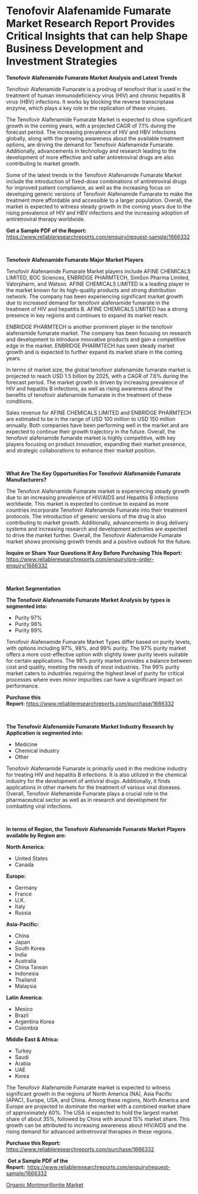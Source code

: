 <p><h1>Tenofovir Alafenamide Fumarate Market Research Report Provides Critical Insights that can help Shape Business Development and Investment Strategies</h1></p><p><strong>Tenofovir Alafenamide Fumarate Market Analysis and Latest Trends</strong></p>
<p><p>Tenofovir Alafenamide Fumarate is a prodrug of tenofovir that is used in the treatment of human immunodeficiency virus (HIV) and chronic hepatitis B virus (HBV) infections. It works by blocking the reverse transcriptase enzyme, which plays a key role in the replication of these viruses.</p><p>The Tenofovir Alafenamide Fumarate Market is expected to show significant growth in the coming years, with a projected CAGR of 7.1% during the forecast period. The increasing prevalence of HIV and HBV infections globally, along with the growing awareness about the available treatment options, are driving the demand for Tenofovir Alafenamide Fumarate. Additionally, advancements in technology and research leading to the development of more effective and safer antiretroviral drugs are also contributing to market growth.</p><p>Some of the latest trends in the Tenofovir Alafenamide Fumarate Market include the introduction of fixed-dose combinations of antiretroviral drugs for improved patient compliance, as well as the increasing focus on developing generic versions of Tenofovir Alafenamide Fumarate to make the treatment more affordable and accessible to a larger population. Overall, the market is expected to witness steady growth in the coming years due to the rising prevalence of HIV and HBV infections and the increasing adoption of antiretroviral therapy worldwide.</p></p>
<p><strong>Get a Sample PDF of the Report:&nbsp;</strong> <a href="https://www.reliableresearchreports.com/enquiry/request-sample/1666332">https://www.reliableresearchreports.com/enquiry/request-sample/1666332</a></p>
<p>&nbsp;</p>
<p><strong>Tenofovir Alafenamide Fumarate Major Market Players</strong></p>
<p><p>Tenofovir Alafenamide Fumarate Market players include AFINE CHEMICALS LIMITED, BOC Sciences, ENBRIDGE PHARMTECH, SimSon Pharma Limited, Valorpharm, and Watson. AFINE CHEMICALS LIMITED is a leading player in the market known for its high-quality products and strong distribution network. The company has been experiencing significant market growth due to increased demand for tenofovir alafenamide fumarate in the treatment of HIV and hepatitis B. AFINE CHEMICALS LIMITED has a strong presence in key regions and continues to expand its market reach.</p><p>ENBRIDGE PHARMTECH is another prominent player in the tenofovir alafenamide fumarate market. The company has been focusing on research and development to introduce innovative products and gain a competitive edge in the market. ENBRIDGE PHARMTECH has seen steady market growth and is expected to further expand its market share in the coming years.</p><p>In terms of market size, the global tenofovir alafenamide fumarate market is projected to reach USD 1.5 billion by 2025, with a CAGR of 7.6% during the forecast period. The market growth is driven by increasing prevalence of HIV and hepatitis B infections, as well as rising awareness about the benefits of tenofovir alafenamide fumarate in the treatment of these conditions.</p><p>Sales revenue for AFINE CHEMICALS LIMITED and ENBRIDGE PHARMTECH are estimated to be in the range of USD 100 million to USD 150 million annually. Both companies have been performing well in the market and are expected to continue their growth trajectory in the future. Overall, the tenofovir alafenamide fumarate market is highly competitive, with key players focusing on product innovation, expanding their market presence, and strategic collaborations to enhance their market position.</p></p>
<p>&nbsp;</p>
<p><strong>What Are The Key Opportunities For Tenofovir Alafenamide Fumarate Manufacturers?</strong></p>
<p><p>The Tenofovir Alafenamide Fumarate market is experiencing steady growth due to an increasing prevalence of HIV/AIDS and Hepatitis B infections worldwide. This market is expected to continue to expand as more countries incorporate Tenofovir Alafenamide Fumarate into their treatment protocols. The introduction of generic versions of the drug is also contributing to market growth. Additionally, advancements in drug delivery systems and increasing research and development activities are expected to drive the market further. Overall, the Tenofovir Alafenamide Fumarate market shows promising growth trends and a positive outlook for the future.</p></p>
<p><strong>Inquire or Share Your Questions If Any Before Purchasing This Report:</strong> <a href="https://www.reliableresearchreports.com/enquiry/pre-order-enquiry/1666332">https://www.reliableresearchreports.com/enquiry/pre-order-enquiry/1666332</a></p>
<p>&nbsp;</p>
<p><strong>Market Segmentation</strong></p>
<p><strong>The Tenofovir Alafenamide Fumarate Market Analysis by types is segmented into:</strong></p>
<p><ul><li>Purity 97%</li><li>Purity 98%</li><li>Purity 99%</li></ul></p>
<p><p>Tenofovir Alafenamide Fumarate Market Types differ based on purity levels, with options including 97%, 98%, and 99% purity. The 97% purity market offers a more cost-effective option with slightly lower purity levels suitable for certain applications. The 98% purity market provides a balance between cost and quality, meeting the needs of most industries. The 99% purity market caters to industries requiring the highest level of purity for critical processes where even minor impurities can have a significant impact on performance.</p></p>
<p><strong>Purchase this Report:&nbsp;</strong><a href="https://www.reliableresearchreports.com/purchase/1666332">https://www.reliableresearchreports.com/purchase/1666332</a></p>
<p>&nbsp;</p>
<p><strong>The Tenofovir Alafenamide Fumarate Market Industry Research by Application is segmented into:</strong></p>
<p><ul><li>Medicine</li><li>Chemical Industry</li><li>Other</li></ul></p>
<p><p>Tenofovir Alafenamide Fumarate is primarily used in the medicine industry for treating HIV and hepatitis B infections. It is also utilized in the chemical industry for the development of antiviral drugs. Additionally, it finds applications in other markets for the treatment of various viral diseases. Overall, Tenofovir Alafenamide Fumarate plays a crucial role in the pharmaceutical sector as well as in research and development for combatting viral infections.</p></p>
<p>&nbsp;</p>
<p><strong>In terms of Region, the Tenofovir Alafenamide Fumarate Market Players available by Region are:</strong></p>
<p>
    <p> <strong> North America: </strong>
        <ul>
            <li>United States</li>
            <li>Canada</li>
        </ul>
        </p> 
    <p> <strong> Europe: </strong>
        <ul>
            <li>Germany</li>
            <li>France</li>
            <li>U.K.</li>
            <li>Italy</li>
            <li>Russia</li>
        </ul>
        </p> 
    <p> <strong> Asia-Pacific: </strong>
        <ul>
            <li>China</li>
            <li>Japan</li>
            <li>South Korea</li>
            <li>India</li>
            <li>Australia</li>
            <li>China Taiwan</li>
            <li>Indonesia</li>
            <li>Thailand</li>
            <li>Malaysia</li>
        </ul>
        </p> 
    <p> <strong> Latin America: </strong>
        <ul>
            <li>Mexico</li>
            <li>Brazil</li>
            <li>Argentina Korea</li>
            <li>Colombia</li>
        </ul>
        </p> 
    <p> <strong> Middle East & Africa: </strong>
        <ul>
            <li>Turkey</li>
            <li>Saudi</li>
            <li>Arabia</li>
            <li>UAE</li>
            <li>Korea</li>
        </ul>
    </p>
    </p>
<p><p>The Tenofovir Alafenamide Fumarate market is expected to witness significant growth in the regions of North America (NA), Asia Pacific (APAC), Europe, USA, and China. Among these regions, North America and Europe are projected to dominate the market with a combined market share of approximately 60%. The USA is expected to hold the largest market share of about 35%, followed by China with around 15% market share. This growth can be attributed to increasing awareness about HIV/AIDS and the rising demand for advanced antiretroviral therapies in these regions.</p></p>
<p><strong>Purchase this Report: </strong><a href="https://www.reliableresearchreports.com/purchase/1666332">https://www.reliableresearchreports.com/purchase/1666332</a></p>
<p>&nbsp;<strong>Get a Sample PDF of the Report:&nbsp;&nbsp;</strong><a href="https://www.reliableresearchreports.com/enquiry/request-sample/1666332">https://www.reliableresearchreports.com/enquiry/request-sample/1666332</a></p>
<p><strong></strong></p>
<p><p><a href="https://github.com/nancykennedykellievqfqt2/Market-Research-Report-List-1/blob/main/organic-montmorillonite-market.md">Organic Montmorillonite Market</a></p></p>